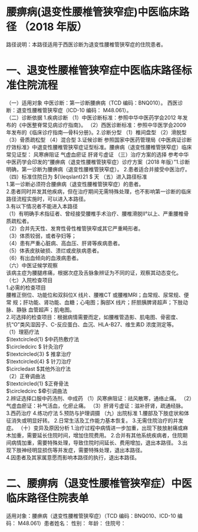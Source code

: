 # 腰痹病(退变性腰椎管狭窄症)中医临床路径 （2018 年版）  
路径说明：本路径适用于西医诊断为退变性腰椎管狭窄症的住院患者。  
# 一、退变性腰椎管狭窄症中医临床路径标准住院流程  
（一）适用对象 中医诊断：第一诊断腰痹病（TCD 编码：BNQ010）。 西医诊断：退变性腰椎管狭窄症（ICD-10 编码： M48.061）。  
（二）诊断依据 1.疾病诊断  （1）中医诊断标准：参照中华中医药学会2012 年发布的《中医整脊常见病诊疗指南》。 （2）西医诊断标准：参照中华医学会2009 年发布的《临床诊疗指南—骨科分册》。2.诊断分型 （1）椎间盘型 （2）滑脱型 （3）骨质疏松型     （4）混合型 3.证候诊断  参照国家中医药管理局《中医病证诊断疗效标准》中退变性腰椎管狭窄症证型标准。腰痹病（退变性腰椎管狭窄症）临床常见证型： 风寒痹阻证  气虚血瘀证  肝肾亏虚证  （三）治疗方案的选择 参考中华中医药学会印发的“腰痹病（退变性腰椎管狭窄症）诊疗方案（2018 年版）”1.诊断明确，第一诊断为腰痹病（退变性腰椎管狭窄症）。 2.患者适合并接受中医治疗。 （四）标准住院日为 ${\leqslant}21 $ 天 （五）进入路径标准  
1.第一诊断必须符合腰痹病（退变性腰椎管狭窄症）的患者。  
2.患者同时并发其他疾病，但在治疗期间无需特殊处理，也不影响第一诊断的临床路径流程实施时，可以进入本路径。  
3.有以下情况者不能进入本路径  
（1）有明确手术指征者、曾经接受腰椎手术治疗、腰椎滑脱Ⅱ°以上、严重腰椎骨质疏松者。  
（2）合并先天性、发育性骨性椎管狭窄或其它严重畸形者。  
（3）体质较弱，或者孕妇等；  
（4）患有严重心脏病、高血压、肝肾等疾病患者。  
（5）体表皮肤破损、溃烂或皮肤病患者。  
（6）有出血倾向的血液病患者。  
（六）中医证候学观察  
该病主症为腰腿疼痛，根据次症及舌脉象辨证为不同的证，观察其动态变化。  
（七）入院检查项目  
1.必需的检查项目  
腰椎正侧位、功能位和双斜位X 线片、腰椎CT 或腰椎MRI；血常规、尿常规、便常 规；肝功能、肾功能、血糖；心电图；胸部X 线片；肝胆胰脾肾超声；下肢动脉、静脉 血管超声；肌电图。  
2.可选择的检查项目：根据病情需要而定，如腰椎管造影、肌电图、骨密度、抗“O”类风湿因子、C-反应蛋白、血沉、HLA-B27、维生素D 浓度测定等。  
（1）理筋疗法  
$\textcircled{1} $中药热敷疗法  
$\circledcirc $ 针灸治疗  
$\textcircled{3} $ 推拿治疗  
$\textcircled{4} $ 针刀治疗  
$\circledast $其他外治疗法  
（2）正脊调曲法  
$\textcircled{1} $正脊骨法  
$\circledcirc $牵引调曲法  
2.辨证选择口服中药汤剂、中成药 （1）风寒痹阻证：祛风散寒，通络止痛。 （2）气虚血瘀证：补气活血，化瘀止痛。 （3）肝肾亏虚证：滋补肝肾，疏通经脉。 3.西药治疗  4.练功疗法 5.预防与护理调摄  （九）出院标准 1.腰部及下肢症状和体征消失或明显好转。 2.日常生活及工作能力基本恢复。 3.无需住院治疗的并发症。 （十）变异及原因分析 1.治疗过程中病情进一步加重，出现下肢放射痛或麻木加重，需要延长住院时间，增加住院费用。 2.合并有其他系统疾病者，住院期间病情加重，需要特殊处理，导致住院时间延长、费用增加，退出本路径。 3.出现下肢神经明显损伤等并发症，需要特殊处理，退出本路径。  
4.因患者及其家属意愿而影响本路径的执行，退出本路径。  
# 二、腰痹病（退变性腰椎管狭窄症）中医临床路径住院表单  
适用对象：腰痹病（退变性腰椎管狭窄症）（TCD 编码：BNQ010、ICD-10 编码： M48.061）患者姓名：         性别：    年龄：             住院号：  